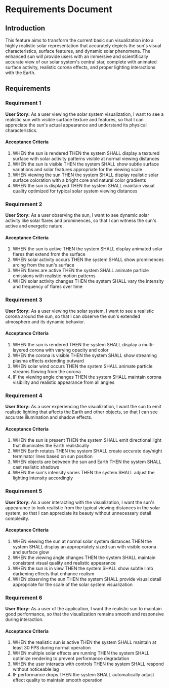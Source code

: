 # Requirements Document

## Introduction

This feature aims to transform the current basic sun visualization into a highly realistic solar representation that accurately depicts the sun's visual characteristics, surface features, and dynamic solar phenomena. The enhanced sun will provide users with an immersive and scientifically accurate view of our solar system's central star, complete with animated surface activity, realistic corona effects, and proper lighting interactions with the Earth.

## Requirements

### Requirement 1

**User Story:** As a user viewing the solar system visualization, I want to see a realistic sun with visible surface texture and features, so that I can appreciate the sun's actual appearance and understand its physical characteristics.

#### Acceptance Criteria

1. WHEN the sun is rendered THEN the system SHALL display a textured surface with solar activity patterns visible at normal viewing distances
2. WHEN the sun is visible THEN the system SHALL show subtle surface variations and solar features appropriate for the viewing scale
3. WHEN viewing the sun THEN the system SHALL display realistic solar surface coloration with a bright core and natural color gradients
4. WHEN the sun is displayed THEN the system SHALL maintain visual quality optimized for typical solar system viewing distances

### Requirement 2

**User Story:** As a user observing the sun, I want to see dynamic solar activity like solar flares and prominences, so that I can witness the sun's active and energetic nature.

#### Acceptance Criteria

1. WHEN the sun is active THEN the system SHALL display animated solar flares that extend from the surface
2. WHEN solar activity occurs THEN the system SHALL show prominences arcing from the sun's surface
3. WHEN flares are active THEN the system SHALL animate particle emissions with realistic motion patterns
4. WHEN solar activity changes THEN the system SHALL vary the intensity and frequency of flares over time

### Requirement 3

**User Story:** As a user viewing the solar system, I want to see a realistic corona around the sun, so that I can observe the sun's extended atmosphere and its dynamic behavior.

#### Acceptance Criteria

1. WHEN the sun is rendered THEN the system SHALL display a multi-layered corona with varying opacity and color
2. WHEN the corona is visible THEN the system SHALL show streaming plasma effects extending outward
3. WHEN solar wind occurs THEN the system SHALL animate particle streams flowing from the corona
4. IF the viewing angle changes THEN the system SHALL maintain corona visibility and realistic appearance from all angles

### Requirement 4

**User Story:** As a user experiencing the visualization, I want the sun to emit realistic lighting that affects the Earth and other objects, so that I can see accurate illumination and shadow effects.

#### Acceptance Criteria

1. WHEN the sun is present THEN the system SHALL emit directional light that illuminates the Earth realistically
2. WHEN Earth rotates THEN the system SHALL create accurate day/night terminator lines based on sun position
3. WHEN objects are between the sun and Earth THEN the system SHALL cast realistic shadows
4. WHEN the sun's intensity varies THEN the system SHALL adjust the lighting intensity accordingly

### Requirement 5

**User Story:** As a user interacting with the visualization, I want the sun's appearance to look realistic from the typical viewing distances in the solar system, so that I can appreciate its beauty without unnecessary detail complexity.

#### Acceptance Criteria

1. WHEN viewing the sun at normal solar system distances THEN the system SHALL display an appropriately sized sun with visible corona and surface glow
2. WHEN the viewing angle changes THEN the system SHALL maintain consistent visual quality and realistic appearance
3. WHEN the sun is in view THEN the system SHALL show subtle limb darkening effects that enhance realism
4. WHEN observing the sun THEN the system SHALL provide visual detail appropriate for the scale of the solar system visualization

### Requirement 6

**User Story:** As a user of the application, I want the realistic sun to maintain good performance, so that the visualization remains smooth and responsive during interaction.

#### Acceptance Criteria

1. WHEN the realistic sun is active THEN the system SHALL maintain at least 30 FPS during normal operation
2. WHEN multiple solar effects are running THEN the system SHALL optimize rendering to prevent performance degradation
3. WHEN the user interacts with controls THEN the system SHALL respond without noticeable lag
4. IF performance drops THEN the system SHALL automatically adjust effect quality to maintain smooth operation
